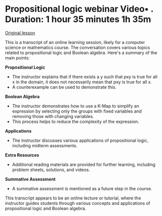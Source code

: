 # Propositional logic webinar Video• . Duration: 1 hour 35 minutes 1h 35m

[Original lesson](https://www.coursera.org/learn/uol-discrete-mathematics/lecture/IfyCh/propositional-logic-webinar)

This is a transcript of an online learning session, likely for a computer science or mathematics course. The conversation covers various topics related to propositional logic and Boolean algebra. Here's a summary of the main points:

**Propositional Logic**

* The instructor explains that if there exists a y such that pxy is true for all x in the domain, it does not necessarily mean that pxy is true for all x.
* A counterexample can be used to demonstrate this.

**Boolean Algebra**

* The instructor demonstrates how to use a K-Map to simplify an expression by selecting only the groups with fixed variables and removing those with changing variables.
* This process helps to reduce the complexity of the expression.

**Applications**

* The instructor discusses various applications of propositional logic, including midterm assessments.

**Extra Resources**

* Additional reading materials are provided for further learning, including problem sheets, solutions, and videos.

**Summative Assessment**

* A summative assessment is mentioned as a future step in the course.

This transcript appears to be an online lecture or tutorial, where the instructor guides students through various concepts and applications of propositional logic and Boolean algebra.

